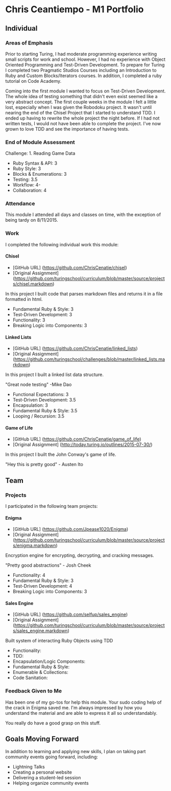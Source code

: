 # Chris Ceantiempo - M1 Portfolio

## Individual

### Areas of Emphasis

Prior to starting Turing, I had moderate programming experience writing small scripts for work and school. However, I had no experience with Object Oriented Programming and Test-Driven Development. To prepare for Turing I completed two Pragmatic Studios Courses including an Introduction to Ruby and Custom Blocks/Iterators courses. In addition, I completed a ruby tutorial on Code Academy.

Coming into the first module I wanted to focus on Test-Driven Development. The whole idea of testing something that didn't even exist seemed like a very abstract concept. The first couple weeks in the module I felt a little lost, especially when I was given the Robodoku project. It wasn't until nearing the end of the Chisel Project that I started to understand TDD. I ended up having to rewrite the whole project the night before. If I had not written tests, I would not have been able to complete the project. I've now grown to love TDD and see the importance of having tests.

### End of Module Assessment

Challenge: 1. Reading Game Data

* Ruby Syntax & API: 3
* Ruby Style: 3
* Blocks & Enumerations: 3
* Testing: 3.5
* Workflow: 4-
* Collaboration: 4

### Attendance

This module I attended all days and classes on time, with the exception of being tardy on 8/11/2015.

### Work

I completed the following individual work this module:

#### Chisel
* [GitHub URL] (https://github.com/ChrisCenatie/chisel)
* [Original Assignment] (https://github.com/turingschool/curriculum/blob/master/source/projects/chisel.markdown)

In this project I built code that parses markdown files and returns it in a file formatted in html.

* Fundamental Ruby & Style: 3
* Test-Driven Development: 3
* Functionality: 3
* Breaking Logic into Components: 3

#### Linked Lists
* [GitHub URL] (https://github.com/ChrisCenatie/linked_lists)
* [Original Assignment] (https://github.com/turingschool/challenges/blob/master/linked_lists.markdown)

In this project I built a linked list data structure.

"Great node testing" -Mike Dao

* Functional Expectations: 3
* Test-Driven Development: 3.5
* Encapsulation: 3
* Fundamental Ruby & Style: 3.5
* Looping / Recursion: 3.5

#### Game of Life
* [GitHub URL] (https://github.com/ChrisCenatie/game_of_life)
* [Original Assignment] (http://today.turing.io/outlines/2015-07-30/)

In this project I built the John Conway's game of life.

"Hey this is pretty good" - Austen Ito

## Team

### Projects

I participated in the following team projects:

#### Enigma
* [GitHub URL] (https://github.com/Jpease1020/Enigma)
* [Original Assignment] (https://github.com/turingschool/curriculum/blob/master/source/projects/enigma.markdown)

 Encryption engine for encrypting, decrypting, and cracking messages.

"Pretty good abstractions" - Josh Cheek

* Functionality: 4
* Fundamental Ruby & Style: 3
* Test-Driven Development: 4
* Breaking Logic into Components: 3

#### Sales Engine
* [GitHub URL] (https://github.com/selfup/sales_engine)
* [Original Assignment] (https://github.com/turingschool/curriculum/blob/master/source/projects/sales_engine.markdown)

Built system of interacting Ruby Objects using TDD

* Functionality:
* TDD:
* Encapsulation/Logic Components:
* Fundamental Ruby & Style:
* Enumerable & Collections:
* Code Sanitation:

### Feedback Given to Me

Has been one of my go-tos for help this module.  Your sudo coding help of the crack in Enigma saved me.  I'm always impressed by how you understand the material and are able to express it all so understandably.

You really do have a good grasp on this stuff.

## Goals Moving Forward

In addition to learning and applying new skills, I plan on taking part community events going forward, including:

* Lightning Talks
* Creating a personal website
* Delivering a student-led session
* Helping organize community events

